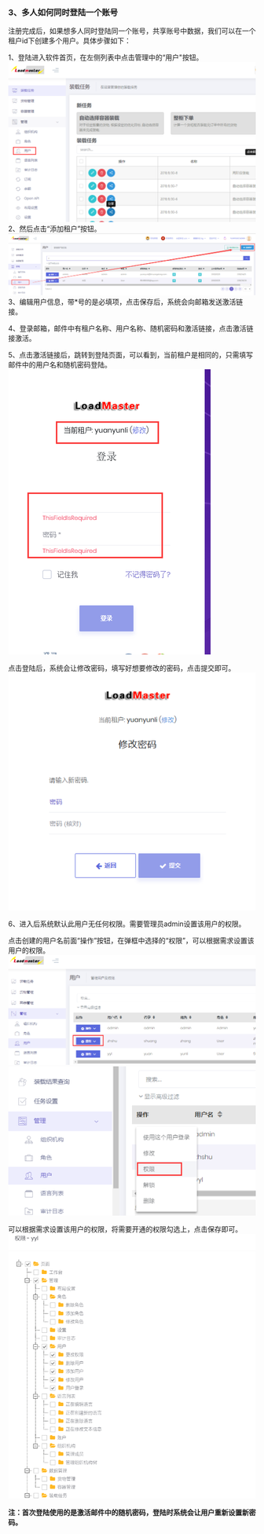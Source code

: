 ### 3、 多人如何同时登陆一个账号

注册完成后，如果想多人同时登陆同一个账号，共享账号中数据，我们可以在一个租户id下创建多个用户。具体步骤如下：

1、登陆进入软件首页，在左侧列表中点击管理中的“用户"按钮。![](/assets/QQ截图20180831095718.png)2、然后点击“添加租户”按钮。![](/assets/QQ截图20180831100010.png)3、编辑用户信息，带\*号的是必填项，点击保存后，系统会向邮箱发送激活链接。

4、登录邮箱，邮件中有租户名称、用户名称、随机密码和激活链接，点击激活链接激活。

5、点击激活链接后，跳转到登陆页面，可以看到，当前租户是相同的，只需填写邮件中的用户名和随机密码登陆。![](/assets/QQ截图20180831102204.png)

点击登陆后，系统会让修改密码，填写好想要修改的密码，点击提交即可。![](/assets/QQ截图20180917103726.png)

6、进入后系统默认此用户无任何权限。需要管理员admin设置该用户的权限。

点击创建的用户名前面“操作”按钮，在弹框中选择的“权限”，可以根据需求设置该用户的权限。![](/assets/546)![](/assets/QQ截图20181127162328.png)

可以根据需求设置该用户的权限，将需要开通的权限勾选上，点击保存即可。![](/assets/QQ截图20181127162447.png)

**注：首次登陆使用的是激活邮件中的随机密码，登陆时系统会让用户重新设置新密码。**



